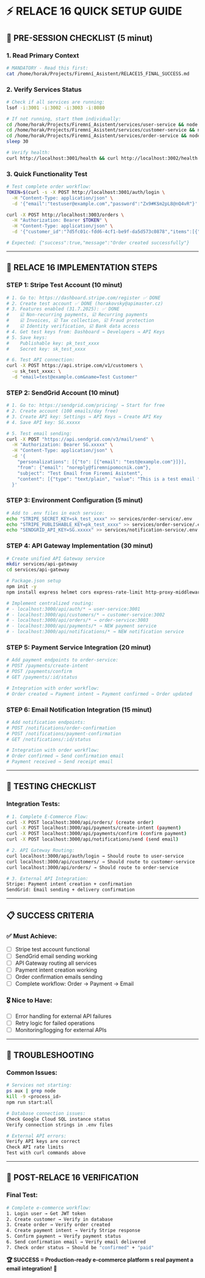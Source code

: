 # ⚡ RELACE 16 QUICK SETUP GUIDE

## 🚀 **PRE-SESSION CHECKLIST (5 minut)**

### **1. Read Primary Context**
```bash
# MANDATORY - Read this first:
cat /home/horak/Projects/Firemní_Asistent/RELACE15_FINAL_SUCCESS.md
```

### **2. Verify Services Status**
```bash
# Check if all services are running:
lsof -i:3001 -i:3002 -i:3003 -i:8080

# If not running, start them individually:
cd /home/horak/Projects/Firemní_Asistent/services/user-service && node src/app.js &
cd /home/horak/Projects/Firemní_Asistent/services/customer-service && node src/app.js &
cd /home/horak/Projects/Firemní_Asistent/services/order-service && node src/app.js &
sleep 30

# Verify health:
curl http://localhost:3001/health && curl http://localhost:3002/health && curl http://localhost:3003/health
```

### **3. Quick Functionality Test**
```bash
# Test complete order workflow:
TOKEN=$(curl -s -X POST http://localhost:3001/auth/login \
  -H "Content-Type: application/json" \
  -d '{"email":"testuser@example.com","password":"Zx9#K$m2pL8@nQ4vR"}' | jq -r '.data.accessToken')

curl -X POST http://localhost:3003/orders \
  -H "Authorization: Bearer $TOKEN" \
  -H "Content-Type: application/json" \
  -d '{"customer_id":"7d5fc01c-fdd6-4cf1-be9f-da5d573c0878","items":[{"product_name":"Test Product","quantity":1,"unit_price":100.00}]}'

# Expected: {"success":true,"message":"Order created successfully"}
```

---

## 🎯 **RELACE 16 IMPLEMENTATION STEPS**

### **STEP 1: Stripe Test Account (10 minut)**
```bash
# 1. Go to: https://dashboard.stripe.com/register ✅ DONE
# 2. Create test account ✅ DONE (horakovsky@apimaster.cz)
# 3. Features enabled (31.7.2025): ✅ DONE
#    ☑️ Non-recurring payments, ☑️ Recurring payments
#    ☑️ Invoices, ☑️ Tax collection, ☑️ Fraud protection
#    ☑️ Identity verification, ☑️ Bank data access
# 4. Get test keys from: Dashboard → Developers → API Keys
# 5. Save keys:
#    Publishable key: pk_test_xxxx
#    Secret key: sk_test_xxxx

# 6. Test API connection:
curl -X POST https://api.stripe.com/v1/customers \
  -u sk_test_xxxx: \
  -d "email=test@example.com&name=Test Customer"
```

### **STEP 2: SendGrid Account (10 minut)**  
```bash
# 1. Go to: https://sendgrid.com/pricing/ → Start for free
# 2. Create account (100 emails/day free)
# 3. Create API key: Settings → API Keys → Create API Key
# 4. Save API key: SG.xxxxx

# 5. Test email sending:
curl -X POST "https://api.sendgrid.com/v3/mail/send" \
  -H "Authorization: Bearer SG.xxxxx" \
  -H "Content-Type: application/json" \
  -d '{
    "personalizations": [{"to": [{"email": "test@example.com"}]}],
    "from": {"email": "noreply@firemnipomocnik.com"},
    "subject": "Test Email from Firemní Asistent",
    "content": [{"type": "text/plain", "value": "This is a test email from your order system."}]
  }'
```

### **STEP 3: Environment Configuration (5 minut)**
```bash
# Add to .env files in each service:
echo "STRIPE_SECRET_KEY=sk_test_xxxx" >> services/order-service/.env
echo "STRIPE_PUBLISHABLE_KEY=pk_test_xxxx" >> services/order-service/.env
echo "SENDGRID_API_KEY=SG.xxxxx" >> services/notification-service/.env
```

### **STEP 4: API Gateway Implementation (30 minut)**
```bash
# Create unified API Gateway service
mkdir services/api-gateway
cd services/api-gateway

# Package.json setup
npm init -y
npm install express helmet cors express-rate-limit http-proxy-middleware jsonwebtoken

# Implement centralized routing:
# - localhost:3000/api/auth/* → user-service:3001
# - localhost:3000/api/customers/* → customer-service:3002
# - localhost:3000/api/orders/* → order-service:3003
# - localhost:3000/api/payments/* → NEW payment service
# - localhost:3000/api/notifications/* → NEW notification service
```

### **STEP 5: Payment Service Integration (20 minut)**
```bash
# Add payment endpoints to order-service:
# POST /payments/create-intent
# POST /payments/confirm
# GET /payments/:id/status

# Integration with order workflow:
# Order created → Payment intent → Payment confirmed → Order updated
```

### **STEP 6: Email Notification Integration (15 minut)**
```bash
# Add notification endpoints:
# POST /notifications/order-confirmation
# POST /notifications/payment-confirmation
# GET /notifications/:id/status

# Integration with order workflow:
# Order confirmed → Send confirmation email
# Payment received → Send receipt email
```

---

## 🧪 **TESTING CHECKLIST**

### **Integration Tests:**
```bash
# 1. Complete E-Commerce Flow:
curl -X POST localhost:3000/api/orders/ (create order)
curl -X POST localhost:3000/api/payments/create-intent (payment)
curl -X POST localhost:3000/api/payments/confirm (confirm payment)
curl -X POST localhost:3000/api/notifications/send (send email)

# 2. API Gateway Routing:
curl localhost:3000/api/auth/login → Should route to user-service
curl localhost:3000/api/customers/ → Should route to customer-service
curl localhost:3000/api/orders/ → Should route to order-service

# 3. External API Integration:
Stripe: Payment intent creation + confirmation
SendGrid: Email sending + delivery confirmation
```

---

## 📋 **SUCCESS CRITERIA**

### **✅ Must Achieve:**
- [ ] Stripe test account functional
- [ ] SendGrid email sending working
- [ ] API Gateway routing all services
- [ ] Payment intent creation working
- [ ] Order confirmation emails sending
- [ ] Complete workflow: Order → Payment → Email

### **🎖️ Nice to Have:**
- [ ] Error handling for external API failures
- [ ] Retry logic for failed operations
- [ ] Monitoring/logging for external APIs

---

## 🚨 **TROUBLESHOOTING**

### **Common Issues:**
```bash
# Services not starting:
ps aux | grep node
kill -9 <process_id>
npm run start:all

# Database connection issues:
Check Google Cloud SQL instance status
Verify connection strings in .env files

# External API errors:
Verify API keys are correct
Check API rate limits
Test with curl commands above
```

---

## 🎯 **POST-RELACE 16 VERIFICATION**

### **Final Test:**
```bash
# Complete e-commerce workflow:
1. Login user → Get JWT token
2. Create customer → Verify in database
3. Create order → Verify order created
4. Create payment intent → Verify Stripe response
5. Confirm payment → Verify payment status
6. Send confirmation email → Verify email delivered
7. Check order status → Should be "confirmed" + "paid"
```

**🏆 SUCCESS = Production-ready e-commerce platform s real payment a email integration!** 🚀